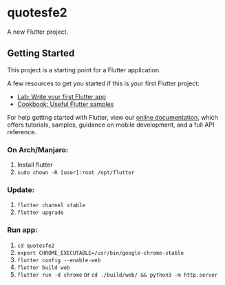 # quotesfe2

A new Flutter project.

## Getting Started

This project is a starting point for a Flutter application.

A few resources to get you started if this is your first Flutter project:

- [Lab: Write your first Flutter app](https://flutter.dev/docs/get-started/codelab)
- [Cookbook: Useful Flutter samples](https://flutter.dev/docs/cookbook)

For help getting started with Flutter, view our
[online documentation](https://flutter.dev/docs), which offers tutorials,
samples, guidance on mobile development, and a full API reference.


### On Arch/Manjaro:
1. Install flutter 
2. `sudo chown -R [user]:root /opt/flutter`


### Update:
1. `flutter channel stable`
2. `flutter upgrade`

### Run app:
1. `cd quotesfe2`
2. `export CHROME_EXECUTABLE=/usr/bin/google-chrome-stable`
3. `flutter config --enable-web`
4. `flutter build web`
5. `flutter run -d chrome` or `cd ./build/web/ && python3 -m http.server`




